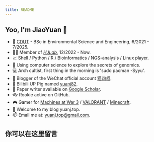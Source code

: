 ```yaml
---
title: README
---
```


## Yoo, I'm JiaoYuan 👋

- 🏫 [CDUT](https://www.cdut.edu.cn/) - BSc in Environmental Science and Engineering, 6/2021 - 7/2025.
- 👨‍🎓 Member of _[HJLab](https://www.x-mol.com/groups/hj-lab)_, 12/2022 - Now.
- 📈 Shell / Python / R / Bioinformatics / NGS-analysis / Linux player.
- 🧬 Using computer science to explore the secrets of genomics.
- 💻 Arch cultist, first thing in the morning is 'sudo pacman -Syyu'.
- 📗 Blogger of the WeChat official account  [猫四叔](https://yuanj.top/images/wechat.jpg).
- 🎥 Bilibili UP Pig named [yuanj82](https://space.bilibili.com/1692277850?spm_id_from=333.1007.0.0).
- 📰 Paper writer available on [Google Scholar](https://scholar.google.com/citations?hl=zh-CN&user=VHD-XpkAAAAJ).
- 👓 Rookie active on GitHub.
- 🎮 Gamer for [Machines at War 3](https://www.isotope244.com/machines-at-war-3.html) / [VALORANT](https://val.qq.com/main.html) / [Minecraft](https://www.minecraft.net/zh-hans).
- 🎉 Welcome to my blog yuanj.top.
- 📫 Email me at: [yuanj.top@gmail.com](https://yuanj.top/images/email.png).

## 你可以在这里留言

<!-- <script src="https://utteranc.es/client.js"
        repo="yuanj82/blog"
        issue-term="title"
        theme="github-light"
        crossorigin="anonymous"
        async>
</script> -->
<script src="https://giscus.app/client.js"
        data-repo="yuanj82/blog"
        data-repo-id="R_kgDOKXKUsQ"
        data-category="Announcements"
        data-category-id="DIC_kwDOKXKUsc4CZj38"
        data-mapping="title"
        data-strict="0"
        data-reactions-enabled="0"
        data-emit-metadata="0"
        data-input-position="bottom"
        data-theme="light"
        data-lang="en"
        crossorigin="anonymous"
        async>
</script>
